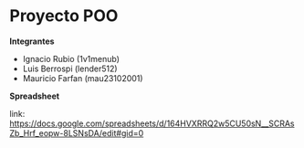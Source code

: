 # Proyecto POO

**Integrantes**

- Ignacio Rubio (1v1menub)
- Luis Berrospi (lender512)
- Mauricio Farfan (mau23102001)

**Spreadsheet**

link: https://docs.google.com/spreadsheets/d/164HVXRRQ2w5CU50sN__SCRAsZb_Hrf_eopw-8LSNsDA/edit#gid=0
